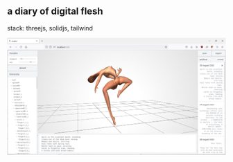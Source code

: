 ## a diary of digital flesh

stack: threejs, solidjs, tailwind

![Alt text](overview.jpg?raw=true "Title")
